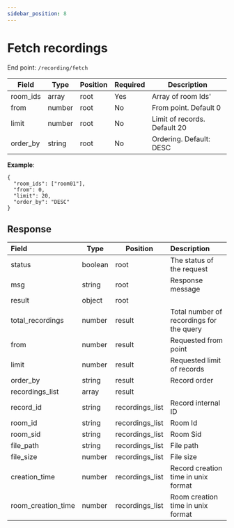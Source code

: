 ```yaml
---
sidebar_position: 8
---
```


# Fetch recordings

End point: `/recording/fetch`

| Field    | Type   | Position | Required | Description                  |
| -------- | ------ | -------- | :------- | ---------------------------- |
| room_ids | array  | root     | Yes      | Array of room Ids'           |
| from     | number | root     | No       | From point. Default 0        |
| limit    | number | root     | No       | Limit of records. Default 20 |
| order_by | string | root     | No       | Ordering. Default: DESC      |

**Example**:

```
{
  "room_ids": ["room01"],
  "from": 0,
  "limit": 20,
  "order_by": "DESC"
}
```

## Response

| Field              | Type    | Position        | Description                              |
| :----------------- | ------- | --------------- | :--------------------------------------- |
| status             | boolean | root            | The status of the request                |
| msg                | string  | root            | Response message                         |
| result             | object  | root            |                                          |
| total_recordings   | number  | result          | Total number of recordings for the query |
| from               | number  | result          | Requested from point                     |
| limit              | number  | result          | Requested limit of records               |
| order_by           | string  | result          | Record order                             |
| recordings_list    | array   | result          |                                          |
| record_id          | string  | recordings_list | Record internal ID                       |
| room_id            | string  | recordings_list | Room Id                                  |
| room_sid           | string  | recordings_list | Room Sid                                 |
| file_path          | string  | recordings_list | File path                                |
| file_size          | number  | recordings_list | File size                                |
| creation_time      | number  | recordings_list | Record creation time in unix format      |
| room_creation_time | number  | recordings_list | Room creation time in unix format        |
